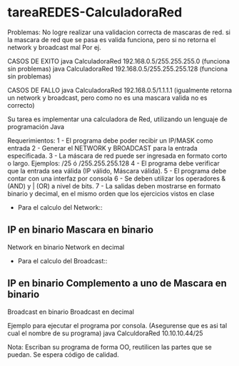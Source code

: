 # tareaREDES-CalculadoraRed
Problemas:
No logre realizar una validacion correcta de mascaras de red. si la mascara de red que se pasa es valida funciona, pero si no retorna el network y broadcast mal
Por ej.

CASOS DE EXITO
java CalculadoraRed 192.168.0.5/255.255.255.0 (funciona sin problemas)
java CalculadoraRed 192.168.0.5/255.255.255.128 (funciona sin problemas)

CASOS DE FALLO
java CalculadoraRed 192.168.0.5/1.1.1.1 (igualmente retorna un network y broadcast, pero como no es una mascara valida no es correcto)




Su tarea es implementar una calculadora de Red, utilizando un lenguaje de programación Java

Requerimientos:
1 - El programa debe poder recibir un IP/MASK como entrada
2 - Generar el NETWORK y BROADCAST para la entrada especificada.
3 - La máscara de red puede ser ingresada en formato corto o largo. Ejemplos: /25  ó  /255.255.255.128
4 - El programa debe verificar que la entrada sea válida (IP válido, Máscara válida).
5 - El programa debe contar con una interfaz por consola
6 - Se deben utilizar los operadores & (AND) y | (OR) a nivel de bits.
7 - La salidas deben mostrarse en formato binario y decimal, en el mismo orden que los ejercicios vistos en clase


* Para el calculo del Network::

IP en binario
Mascara en binario
----------------------------
Network en binario
Network en decimal



* Para el calculo del Broadcast::

IP en binario
Complemento a uno de Mascara en binario
----------------------------
Broadcast en binario
Broadcast en decimal


Ejemplo para ejecutar el programa por consola. (Asegurense que es asi tal cual el nombre de su programa)
java CalculdoraRed 10.10.10.44/25


Nota: Escriban su programa de forma OO, reutilicen las partes que se puedan. Se espera código de calidad.
